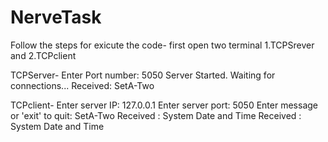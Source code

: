 # NerveTask

Follow the steps for exicute the code-
first open two terminal 1.TCPSrever and 2.TCPclient

TCPServer-
Enter Port number: 5050
Server Started. Waiting for connections...
Received: SetA-Two

TCPclient-
Enter server IP: 127.0.0.1
Enter server port: 5050
Enter message or 'exit' to quit: SetA-Two
Received : System Date and Time
Received : System Date and Time


